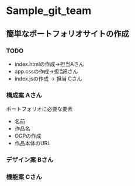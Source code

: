 # Sample_git_team

## 簡単なポートフォリオサイトの作成

### TODO

- index.htmlの作成->担当Aさん
- app.cssの作成->担当Bさん
- index.jsの作成 -> 担当 Cさん

### 構成案 Aさん

ポートフォリオに必要な要素

- 名前
- 作品名
- OGPの作成
- 作品本体のURL

### デザイン案 Bさん

### 機能案 Cさん
